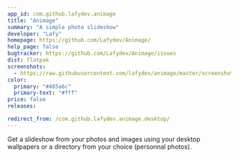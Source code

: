 ```yaml
---
app_id: com.github.lafydev.animage
title: "Animage"
summary: "A simple photo slideshow"
developer: "Lafy"
homepage: https://github.com/Lafydev/Animage/
help_page: false
bugtracker: https://github.com/Lafydev/Animage/issues
dist: flatpak
screenshots:
  - https://raw.githubusercontent.com/lafydev/animage/master/screenshot.png
color:
  primary: "#485a6c"
  primary-text: "#fff"
price: false
releases:

redirect_from: /com.github.lafydev.animage.desktop/
---
```


<p>Get a slideshow from your photos and images using your desktop wallpapers or a directory from your choice (personnal photos).</p>